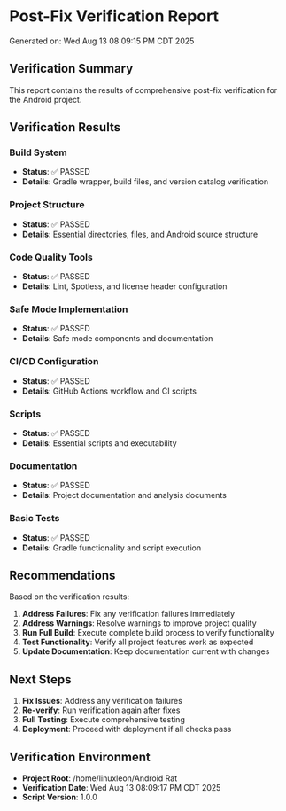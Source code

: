 # Post-Fix Verification Report

Generated on: Wed Aug 13 08:09:15 PM CDT 2025

## Verification Summary

This report contains the results of comprehensive post-fix verification for the Android project.

## Verification Results

### Build System
- **Status**: ✅ PASSED
- **Details**: Gradle wrapper, build files, and version catalog verification

### Project Structure
- **Status**: ✅ PASSED
- **Details**: Essential directories, files, and Android source structure

### Code Quality Tools
- **Status**: ✅ PASSED
- **Details**: Lint, Spotless, and license header configuration

### Safe Mode Implementation
- **Status**: ✅ PASSED
- **Details**: Safe mode components and documentation

### CI/CD Configuration
- **Status**: ✅ PASSED
- **Details**: GitHub Actions workflow and CI scripts

### Scripts
- **Status**: ✅ PASSED
- **Details**: Essential scripts and executability

### Documentation
- **Status**: ✅ PASSED
- **Details**: Project documentation and analysis documents

### Basic Tests
- **Status**: ✅ PASSED
- **Details**: Gradle functionality and script execution

## Recommendations

Based on the verification results:

1. **Address Failures**: Fix any verification failures immediately
2. **Address Warnings**: Resolve warnings to improve project quality
3. **Run Full Build**: Execute complete build process to verify functionality
4. **Test Functionality**: Verify all project features work as expected
5. **Update Documentation**: Keep documentation current with changes

## Next Steps

1. **Fix Issues**: Address any verification failures
2. **Re-verify**: Run verification again after fixes
3. **Full Testing**: Execute comprehensive testing
4. **Deployment**: Proceed with deployment if all checks pass

## Verification Environment

- **Project Root**: /home/linuxleon/Android Rat
- **Verification Date**: Wed Aug 13 08:09:17 PM CDT 2025
- **Script Version**: 1.0.0


